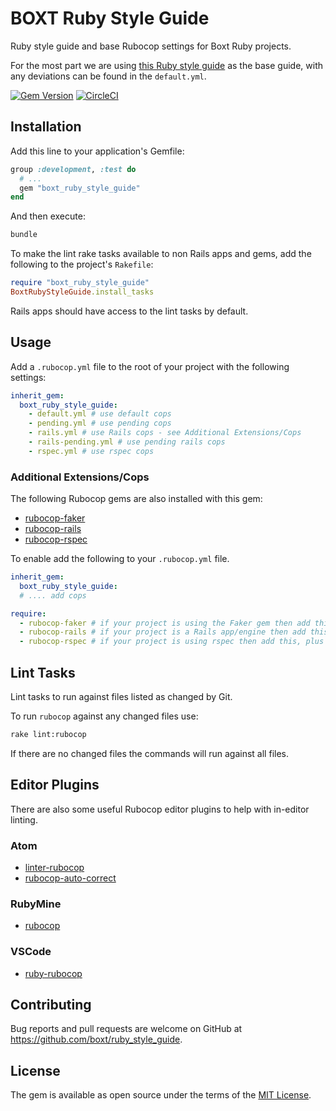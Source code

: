 # BOXT Ruby Style Guide

Ruby style guide and base Rubocop settings for Boxt Ruby projects.

For the most part we are using [this Ruby style guide](https://github.com/bbatsov/ruby-style-guide) as the base guide, with any deviations can be found in the `default.yml`.

[![Gem Version](https://badge.fury.io/rb/boxt_ruby_style_guide.png)](https://badge.fury.io/rb/boxt_ruby_style_guide)
[![CircleCI](https://circleci.com/gh/boxt/boxt_ruby_style_guide/tree/master.svg?style=svg)](https://circleci.com/gh/boxt/boxt_ruby_style_guide/tree/master)

## Installation

Add this line to your application's Gemfile:

```ruby
group :development, :test do
  # ...
  gem "boxt_ruby_style_guide"
end
```

And then execute:

```sh
bundle
```

To make the lint rake tasks available to non Rails apps and gems, add the following to the project's `Rakefile`:

```ruby
require "boxt_ruby_style_guide"
BoxtRubyStyleGuide.install_tasks
```

Rails apps should have access to the lint tasks by default.

## Usage

Add a `.rubocop.yml` file to the root of your project with the following settings:

```yml
inherit_gem:
  boxt_ruby_style_guide:
    - default.yml # use default cops
    - pending.yml # use pending cops 
    - rails.yml # use Rails cops - see Additional Extensions/Cops
    - rails-pending.yml # use pending rails cops 
    - rspec.yml # use rspec cops 
```

### Additional Extensions/Cops

The following Rubocop gems are also installed with this gem:

* [rubocop-faker](https://github.com/koic/rubocop-faker)
* [rubocop-rails](https://github.com/rubocop-hq/rubocop-rails)
* [rubocop-rspec](https://github.com/rubocop-hq/rubocop-rspec)

To enable add the following to your `.rubocop.yml` file.

```yml
inherit_gem:
  boxt_ruby_style_guide:
  # .... add cops 

require:
  - rubocop-faker # if your project is using the Faker gem then add this
  - rubocop-rails # if your project is a Rails app/engine then add this, plus the - rails.yml setting above
  - rubocop-rspec # if your project is using rspec then add this, plus the - rspec.yml setting above
```

## Lint Tasks

Lint tasks to run against files listed as changed by Git.

To run `rubocop` against any changed files use:

```sh
rake lint:rubocop
```

If there are no changed files the commands will run against all files.

## Editor Plugins

There are also some useful Rubocop editor plugins to help with in-editor linting.

### Atom

- [linter-rubocop](https://atom.io/packages/linter-rubocop)
- [rubocop-auto-correct](https://atom.io/packages/rubocop-auto-correct)

### RubyMine

- [rubocop](https://www.jetbrains.com/help/ruby/rubocop.html)

### VSCode

- [ruby-rubocop](https://marketplace.visualstudio.com/items?itemName=misogi.ruby-rubocop)

## Contributing

Bug reports and pull requests are welcome on GitHub at https://github.com/boxt/ruby_style_guide.

## License

The gem is available as open source under the terms of the [MIT License](http://opensource.org/licenses/MIT).

